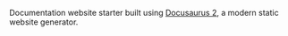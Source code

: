 Documentation website starter built using [Docusaurus 2](https://v2.docusaurus.io/), a modern static website generator.
